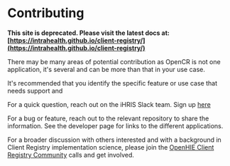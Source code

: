 # Contributing

**This site is deprecated. Please visit the latest docs at:[https://intrahealth.github.io/client-registry/](https://intrahealth.github.io/client-registry/)**

There may be many areas of potential contribution as OpenCR is not one application, it's several and can be more than that in your use case.

It's recommended that you identify the specific feature or use case that needs support and 

For a quick question, reach out on the iHRIS Slack team. Sign up [here](https://www.ihris.org/wp-login.php?action=slack-invitation)

For a bug or feature, reach out to the relevant repository to share the information. See the developer page for links to the different applications.

For a broader discussion with others interested and with a background in Client Registry implementation science, please join the [OpenHIE Client Registry Community](https://discourse.ohie.org) calls and get involved.

